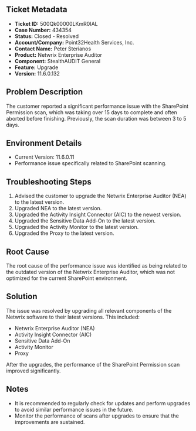 ## Ticket Metadata
- **Ticket ID:** 500Qk00000LKmR0IAL
- **Case Number:** 434354
- **Status:** Closed - Resolved
- **Account/Company:** Point32Health Services, Inc.
- **Contact Name:** Peter Sterianos
- **Product:** Netwrix Enterprise Auditor
- **Component:** StealthAUDIT General
- **Feature:** Upgrade
- **Version:** 11.6.0.132

## Problem Description
The customer reported a significant performance issue with the SharePoint Permission scan, which was taking over 15 days to complete and often aborted before finishing. Previously, the scan duration was between 3 to 5 days.

## Environment Details
- Current Version: 11.6.0.11
- Performance issue specifically related to SharePoint scanning.

## Troubleshooting Steps
1. Advised the customer to upgrade the Netwrix Enterprise Auditor (NEA) to the latest version.
2. Upgraded NEA to the latest version.
3. Upgraded the Activity Insight Connector (AIC) to the newest version.
4. Upgraded the Sensitive Data Add-On to the latest version.
5. Upgraded the Activity Monitor to the latest version.
6. Upgraded the Proxy to the latest version.

## Root Cause
The root cause of the performance issue was identified as being related to the outdated version of the Netwrix Enterprise Auditor, which was not optimized for the current SharePoint environment.

## Solution
The issue was resolved by upgrading all relevant components of the Netwrix software to their latest versions. This included:
- Netwrix Enterprise Auditor (NEA)
- Activity Insight Connector (AIC)
- Sensitive Data Add-On
- Activity Monitor
- Proxy

After the upgrades, the performance of the SharePoint Permission scan improved significantly.

## Notes
- It is recommended to regularly check for updates and perform upgrades to avoid similar performance issues in the future.
- Monitor the performance of scans after upgrades to ensure that the improvements are sustained.